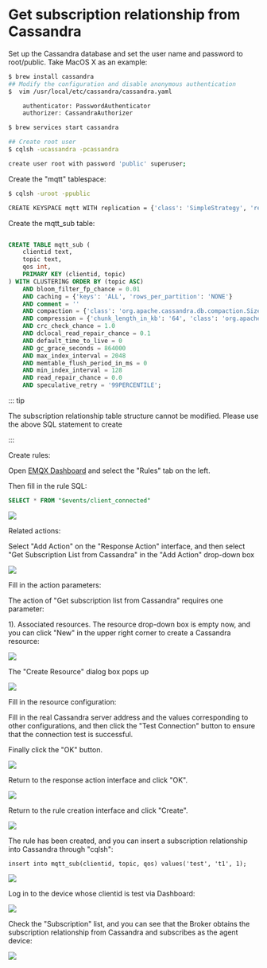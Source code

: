 # Get subscription relationship from Cassandra

Set up the Cassandra database and set the user name and password to root/public. Take MacOS X as an example:
```bash
$ brew install cassandra
## Modify the configuration and disable anonymous authentication
$  vim /usr/local/etc/cassandra/cassandra.yaml

    authenticator: PasswordAuthenticator
    authorizer: CassandraAuthorizer

$ brew services start cassandra

## Create root user
$ cqlsh -ucassandra -pcassandra

create user root with password 'public' superuser;
```

Create the "mqtt" tablespace:
```bash
$ cqlsh -uroot -ppublic

CREATE KEYSPACE mqtt WITH replication = {'class': 'SimpleStrategy', 'replication_factor': '1'}  AND durable_writes = true;
```

Create the mqtt_sub table:

```sql

CREATE TABLE mqtt_sub (
    clientid text,
    topic text,
    qos int,
    PRIMARY KEY (clientid, topic)
) WITH CLUSTERING ORDER BY (topic ASC)
    AND bloom_filter_fp_chance = 0.01
    AND caching = {'keys': 'ALL', 'rows_per_partition': 'NONE'}
    AND comment = ''
    AND compaction = {'class': 'org.apache.cassandra.db.compaction.SizeTieredCompactionStrategy', 'max_threshold': '32', 'min_threshold': '4'}
    AND compression = {'chunk_length_in_kb': '64', 'class': 'org.apache.cassandra.io.compress.LZ4Compressor'}
    AND crc_check_chance = 1.0
    AND dclocal_read_repair_chance = 0.1
    AND default_time_to_live = 0
    AND gc_grace_seconds = 864000
    AND max_index_interval = 2048
    AND memtable_flush_period_in_ms = 0
    AND min_index_interval = 128
    AND read_repair_chance = 0.0
    AND speculative_retry = '99PERCENTILE';

```

::: tip

The subscription relationship table structure cannot be modified. Please use the above SQL statement to create

:::

Create rules:

Open [EMQX Dashboard](http://127.0.0.1:18083/#/rules) and select the "Rules" tab on the left.

Then fill in the rule SQL:

```sql
SELECT * FROM "$events/client_connected"
```

![](./assets/rule-engine/cass_sub_01.png)

Related actions:

Select "Add Action" on the "Response Action" interface, and then select "Get Subscription List from Cassandra" in the "Add Action" drop-down box

![](./assets/rule-engine/cass_sub_02.png)

Fill in the action parameters:

The action of "Get subscription list from Cassandra" requires one parameter:

1). Associated resources. The resource drop-down box is empty now, and you can click "New" in the upper right corner to create a Cassandra resource:

![](./assets/rule-engine/cass_sub_03.png)

The "Create Resource" dialog box pops up

![](./assets/rule-engine/cass_sub_04.png)

Fill in the resource configuration:

Fill in the real Cassandra server address and the values corresponding to other configurations, and then click the "Test Connection" button to ensure that the connection test is successful.

Finally click the "OK" button.

![](./assets/rule-engine/cass_sub_05.png)

Return to the response action interface and click "OK".

![](./assets/rule-engine/cass_sub_06.png)

Return to the rule creation interface and click "Create".

![](./assets/rule-engine/cass_sub_07.png)

The rule has been created, and you can insert a subscription relationship into Cassandra through "cqlsh":

```
insert into mqtt_sub(clientid, topic, qos) values('test', 't1', 1);
```

![](./assets/rule-engine/cass_sub_08.png)

Log in to the device whose clientid is test via Dashboard:

![](./assets/rule-engine/cass_sub_09.png)

Check the "Subscription" list, and you can see that the Broker obtains the subscription relationship from Cassandra and subscribes as the agent device:

![](./assets/rule-engine/cass_sub_10.png)
